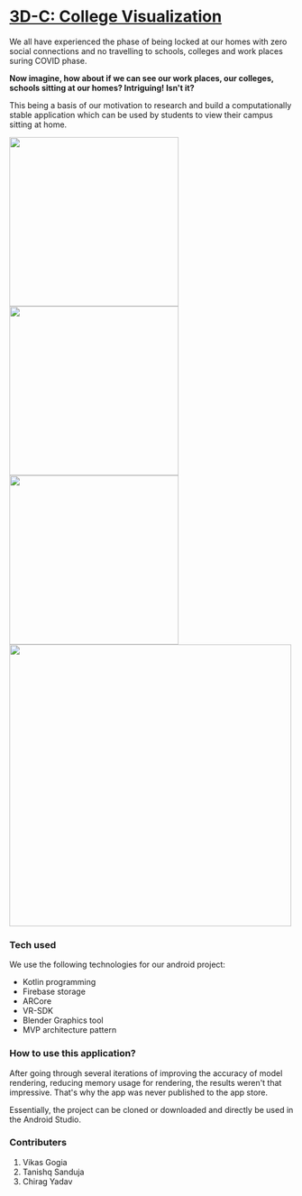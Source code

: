 # <ins>3D-C: College Visualization</ins>

We all have experienced the phase of being locked at our homes with zero social connections and no travelling to schools, colleges and work places suring COVID phase. 

**Now imagine, how about if we can see our work places, our colleges, schools sitting at our homes? Intriguing! Isn't it?**

This being a basis of our motivation to research and build a computationally stable application which can be used by students to view their campus sitting at home.

<img src="https://drive.google.com/uc?export=view&id=1-9K8vvHcg28RSNjGj0wlboxa6ySaT21b" width="300" />

<img src="https://drive.google.com/uc?export=view&id=11JVQIwkpmkWeFST-oU_fOodN2gaPUD9K" width="300" />

<img src="https://drive.google.com/uc?export=view&id=1GtvMQJaWDkvy85jcjS7l4wUyLhaSXfq3" height="300" />

<img src="https://drive.google.com/uc?export=view&id=1FhvFbG4d81Fbx85r-FaiRAEW81QA9R0w" width="500" />

### Tech used

We use the following technologies for our android project:
* Kotlin programming
* Firebase storage
* ARCore
* VR-SDK
* Blender Graphics tool
* MVP architecture pattern

### How to use this application?

After going through several iterations of improving the accuracy of model rendering, reducing memory usage for rendering, the results weren't that impressive. That's why the app was never published to the app store.

Essentially, the project can be cloned or downloaded and directly be used in the Android Studio.

### Contributers
1. Vikas Gogia
2. Tanishq Sanduja
3. Chirag Yadav
